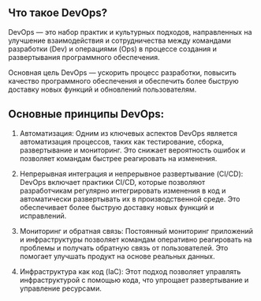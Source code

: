 
## Что такое DevOps?

DevOps — это набор практик и культурных подходов, направленных на улучшение взаимодействия и сотрудничества между командами разработки (Dev) и операциями (Ops) в процессе создания и развертывания программного обеспечения.

Основная цель DevOps — ускорить процесс разработки, повысить качество программного обеспечения и обеспечить более быструю доставку новых функций и обновлений пользователям.

## Основные принципы DevOps:

1. Автоматизация: Одним из ключевых аспектов DevOps является автоматизация процессов, таких как тестирование, сборка, развертывание и мониторинг. Это снижает вероятность ошибок и позволяет командам быстрее реагировать на изменения.

2. Непрерывная интеграция и непрерывное развертывание (CI/CD): DevOps включает практики CI/CD, которые позволяют разработчикам регулярно интегрировать изменения в код и автоматически развертывать их в производственной среде. Это обеспечивает более быструю доставку новых функций и исправлений.

3. Мониторинг и обратная связь: Постоянный мониторинг приложений и инфраструктуры позволяет командам оперативно реагировать на проблемы и получать обратную связь от пользователей. Это помогает улучшать продукт на основе реальных данных.

4. Инфраструктура как код (IaC): Этот подход позволяет управлять инфраструктурой с помощью кода, что упрощает развертывание и управление ресурсами.

